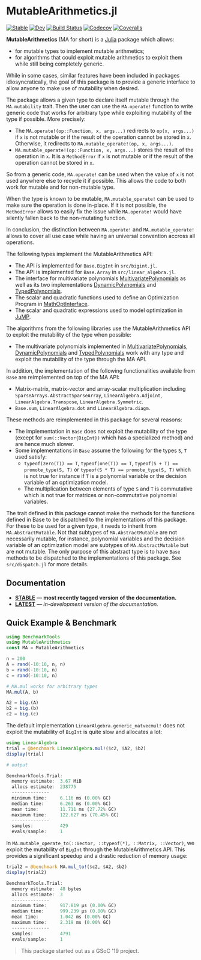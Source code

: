 # MutableArithmetics.jl

[![Stable][docs-stable-img]][docs-stable-url]
[![Dev][docs-latest-img]][docs-latest-url]
[![Build Status](https://travis-ci.com/JuliaOpt/MutableArithmetics.jl.svg?branch=master)](https://travis-ci.com/JuliaOpt/MutableArithmetics.jl)
[![Codecov](https://codecov.io/gh/JuliaOpt/MutableArithmetics.jl/branch/master/graph/badge.svg)](https://codecov.io/gh/JuliaOpt/MutableArithmetics.jl)
[![Coveralls](https://coveralls.io/repos/github/JuliaOpt/MutableArithmetics.jl/badge.svg?branch=master)](https://coveralls.io/github/JuliaOpt/MutableArithmetics.jl?branch=master)

**MutableArithmetics** (MA for short) is a [Julia](http://julialang.org) package which allows:
*   for mutable types to implement mutable arithmetics;
*   for algorithms that could exploit mutable arithmetics to exploit them while still being completely generic.

While in some cases, similar features have been included in packages
idiosyncratically, the goal of this package is to provide a generic interface to
allow anyone to make use of mutability when desired.

The package allows a given type to declare itself mutable through the
`MA.mutability` trait.
Then the user can use the `MA.operate!` function to write generic code
that works for arbitrary type while exploiting mutability of the type
if possible. More precisely:

* The `MA.operate!(op::Function, x, args...)` redirects to `op(x, args...)`
  if `x` is not mutable or if the result of the operation cannot be stored in `x`.
  Otherwise, it redirects to `MA.mutable_operate!(op, x, args...)`.
* `MA.mutable_operate!(op::Function, x, args...)` stores the result of the
  operation in `x`. It is a `MethodError` if `x` is not mutable or if the
  result of the operation cannot be stored in `x`.

So from a generic code, `MA.operate!` can be used when the value of `x` is not
used anywhere else to recycle it if possible. This allows the code to both
work for mutable and for non-mutable type.

When the type is known to be mutable, `MA.mutable_operate!` can be used to make
sure the operation is done in-place. If it is not possible, the `MethodError`
allows to easily fix the issue while `MA.operate!` would have silently fallen
back to the non-mutating function.

In conclusion, the distinction between `MA.operate!` and `MA.mutable_operate!`
allows to cover all use case while having an universal convention accross all
operations.

The following types implement the MutableArithmetics API:
* The API is implemented for `Base.BigInt` in `src/bigint.jl`.
* The API is implemented for `Base.Array` in `src/linear_algebra.jl`.
* The interface for multivariate polynomials [MultivariatePolynomials](https://github.com/JuliaAlgebra/MultivariatePolynomials.jl)
  as well as its two implementations [DynamicPolynomials](https://github.com/JuliaAlgebra/DynamicPolynomials.jl)
  and [TypedPolynomials](https://github.com/JuliaAlgebra/TypedPolynomials.jl).
* The scalar and quadratic functions used to define an Optimization Program in
  [MathOptInterface](https://github.com/JuliaOpt/MathOptInterface.jl).
* The scalar and quadratic expressions used to model optimization in
  [JuMP](https://github.com/JuliaOpt/JuMP.jl).

The algorithms from the following libraries use the MutableArithmetics API
to exploit the mutability of the type when possible:
* The multivariate polynomials implemented in [MultivariatePolynomials](https://github.com/JuliaAlgebra/MultivariatePolynomials.jl),
  [DynamicPolynomials](https://github.com/JuliaAlgebra/DynamicPolynomials.jl)
  and [TypedPolynomials](https://github.com/JuliaAlgebra/TypedPolynomials.jl)
  work with any type and exploit the mutability of the type through the MA API.

In addition, the implementation of the following functionalities available from
`Base` are reimplemented on top of the MA API:
* Matrix-matrix, matrix-vector and array-scalar multiplication including
  `SparseArrays.AbstractSparseArray`, `LinearAlgebra.Adjoint`,
  `LinearAlgebra.Transpose`, `LinearAlgebra.Symmetric`.
* `Base.sum`, `LinearAlgebra.dot` and `LinearAlgebra.diagm`.

These methods are reimplemented in this package for several reasons:
* The implementation in `Base` does not exploit the mutability of the type
  (except for `sum(::Vector{BigInt})` which has a specialized method) and
  are hence much slower.
* Some implementations in `Base` assume the following for the types `S`, `T` used satisfy:
  - `typeof(zero(T)) == T`, `typeof(one(T)) == T`, `typeof(S + T) == promote_type(S, T)`
    or `typeof(S * T) == promote_type(S, T)` which is not true for
    instance if `T` is a polynomial variable or the decision variable of an
    optimization model.
  - The multiplication between elements of type `S` and `T` is commutative which
    is not true for matrices or non-commutative polynomial variables.

The trait defined in this package cannot make the methods for the functions
defined in Base to be dispatched to the implementations of this package.
For these to be used for a given type, it needs to inherit from `MA.AbstractMutable`.
Not that subtypes of `MA.AbstractMutable` are not necessarily mutable,
for instance, polynomial variables and the decision variable of an optimization
model are subtypes of `MA.AbstractMutable` but are not mutable.
The only purpose of this abstract type is to have `Base` methods to be dispatched
to the implementations of this package. See `src/dispatch.jl` for more details.

## Documentation

- [**STABLE**][docs-stable-url] &mdash; **most recently tagged version of the documentation.**
- [**LATEST**][docs-latest-url] &mdash; *in-development version of the documentation.*

## Quick Example & Benchmark

```julia
using BenchmarkTools
using MutableArithmetics
const MA = MutableArithmetics

n = 200
A = rand(-10:10, n, n)
b = rand(-10:10, n)
c = rand(-10:10, n)

# MA.mul works for arbitrary types
MA.mul(A, b)

A2 = big.(A)
b2 = big.(b)
c2 = big.(c)
```

The default implementation `LinearAlgebra.generic_matvecmul!` does not exploit
the mutability of `BigInt` is quite slow and allocates a lot:
```julia
using LinearAlgebra
trial = @benchmark LinearAlgebra.mul!($c2, $A2, $b2)
display(trial)

# output

BenchmarkTools.Trial:
  memory estimate:  3.67 MiB
  allocs estimate:  238775
  --------------
  minimum time:     6.116 ms (0.00% GC)
  median time:      6.263 ms (0.00% GC)
  mean time:        11.711 ms (27.72% GC)
  maximum time:     122.627 ms (70.45% GC)
  --------------
  samples:          429
  evals/sample:     1
```

In `MA.mutable_operate_to(::Vector, ::typeof(*), ::Matrix, ::Vector)`, we
exploit the mutability of `BigInt` through the MutableArithmetics API.
This provides a significant speedup and a drastic reduction of memory usage:
```julia
trial2 = @benchmark MA.mul_to!($c2, $A2, $b2)
display(trial2)

BenchmarkTools.Trial:
  memory estimate:  48 bytes
  allocs estimate:  3
  --------------
  minimum time:     917.819 μs (0.00% GC)
  median time:      999.239 μs (0.00% GC)
  mean time:        1.042 ms (0.00% GC)
  maximum time:     2.319 ms (0.00% GC)
  --------------
  samples:          4791
  evals/sample:     1
```

> This package started out as a GSoC '19 project.

[docs-stable-img]: https://img.shields.io/badge/docs-stable-blue.svg
[docs-latest-img]: https://img.shields.io/badge/docs-latest-blue.svg
[docs-stable-url]: https://juliaopt.github.io/MutableArithmetics.jl/stable
[docs-latest-url]: https://juliaopt.github.io/MutableArithmetics.jl/latest
